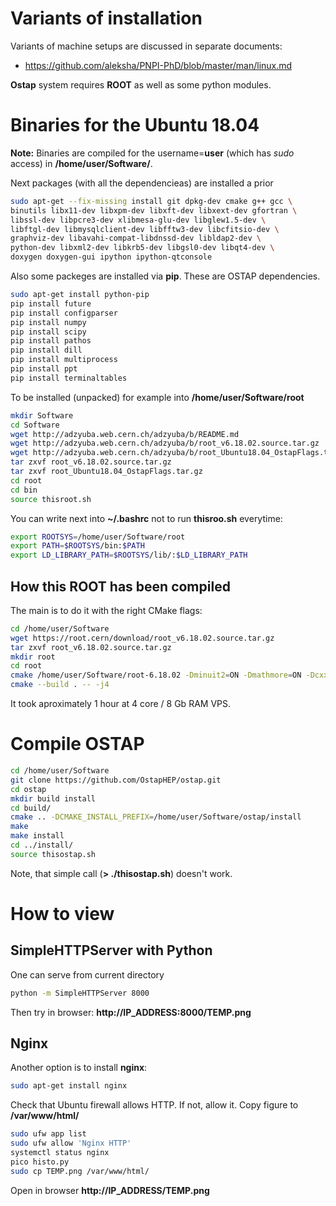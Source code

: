 Variants of installation
========================

Variants of machine setups are discussed in separate documents:
 - https://github.com/aleksha/PNPI-PhD/blob/master/man/linux.md

**Ostap** system requires **ROOT** as well as some python modules.
 
Binaries for the Ubuntu 18.04
=============================

**Note:** Binaries are compiled for the username=**user** 
(which has _sudo_ access) in **/home/user/Software/**.

Next packages (with all the dependencieas) are installed a prior
```bash
sudo apt-get --fix-missing install git dpkg-dev cmake g++ gcc \ 
binutils libx11-dev libxpm-dev libxft-dev libxext-dev gfortran \
libssl-dev libpcre3-dev xlibmesa-glu-dev libglew1.5-dev \
libftgl-dev libmysqlclient-dev libfftw3-dev libcfitsio-dev \
graphviz-dev libavahi-compat-libdnssd-dev libldap2-dev \
python-dev libxml2-dev libkrb5-dev libgsl0-dev libqt4-dev \
doxygen doxygen-gui ipython ipython-qtconsole 
```

Also some packeges are installed via **pip**.
These are OSTAP dependencies.
```bash
sudo apt-get install python-pip
pip install future
pip install configparser
pip install numpy
pip install scipy
pip install pathos
pip install dill
pip install multiprocess
pip install ppt
pip install terminaltables
```

To be installed (unpacked) for example into **/home/user/Software/root**
```bash
mkdir Software
cd Software
wget http://adzyuba.web.cern.ch/adzyuba/b/README.md
wget http://adzyuba.web.cern.ch/adzyuba/b/root_v6.18.02.source.tar.gz
wget http://adzyuba.web.cern.ch/adzyuba/b/root_Ubuntu18.04_OstapFlags.tar.gz
tar zxvf root_v6.18.02.source.tar.gz
tar zxvf root_Ubuntu18.04_OstapFlags.tar.gz
cd root
cd bin
source thisroot.sh
```

You can write next into **~/.bashrc** not to run **thisroo.sh** everytime:
```bash
export ROOTSYS=/home/user/Software/root
export PATH=$ROOTSYS/bin:$PATH
export LD_LIBRARY_PATH=$ROOTSYS/lib/:$LD_LIBRARY_PATH
```

How this ROOT has been compiled
-------------------------------

The main is to do it with the right CMake flags:
```bash
cd /home/user/Software
wget https://root.cern/download/root_v6.18.02.source.tar.gz
tar zxvf root_v6.18.02.source.tar.gz
mkdir root
cd root
cmake /home/user/Software/root-6.18.02 -Dminuit2=ON -Dmathmore=ON -Dcxx14=ON
cmake --build . -- -j4
```

It took aproximately 1 hour at 4 core / 8 Gb RAM VPS.


Compile OSTAP
=============

```bash
cd /home/user/Software
git clone https://github.com/OstapHEP/ostap.git
cd ostap
mkdir build install
cd build/
cmake .. -DCMAKE_INSTALL_PREFIX=/home/user/Software/ostap/install
make
make install
cd ../install/
source thisostap.sh
```
Note, that simple call (**> ./thisostap.sh**) doesn't work.

How to view
===========

SimpleHTTPServer with Python
----------------------------

One can serve from current directory

```bash
python -m SimpleHTTPServer 8000
```
Then try in browser: **http://IP_ADDRESS:8000/TEMP.png**


Nginx
-----

Another option is to install **nginx**:

```bash
sudo apt-get install nginx
```

Check that Ubuntu firewall allows HTTP.
If not, allow it. Copy figure to **/var/www/html/**

```bash
sudo ufw app list
sudo ufw allow 'Nginx HTTP'
systemctl status nginx
pico histo.py
sudo cp TEMP.png /var/www/html/
```

Open in browser **http://IP_ADDRESS/TEMP.png**
